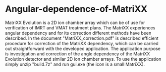 # Angular-dependence-of-MatriXX
  MatriXX Evolution is a 2D ion chamber array which can be of use for verification of IMRT and VMAT treatment plans. The MatriXX experiences angular dependency and for its correction different methods have been described. In the document "MatriXX_correction.pdf" is described efficient procedure for correction of the MatriXX dependency, which can be carried out straightforward with the developed application. The application purpose is investigation and correction of the angle dependency of the MatriXX Evolution detector and similar 2D ion chamber arrays. To use the application simply unzip "build.7z" and run gui.exe (the icon is a small MatriXX). 
